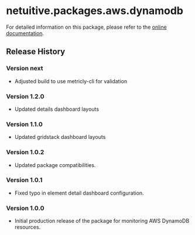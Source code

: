 # netuitive.packages.aws.dynamodb

For detailed information on this package, please refer to the [online documentation](https://help.netuitive.com/Content/Integrations/aws.htm).

## Release History

### Version next

* Adjusted build to use metricly-cli for validation

### Version 1.2.0

* Updated details dashboard layouts

### Version 1.1.0

* Updated gridstack dashboard layouts

### Version 1.0.2

* Updated package compatibilities.

### Version 1.0.1

* Fixed typo in element detail dashboard configuration.

### Version 1.0.0

* Initial production release of the package for monitoring AWS DynamoDB resources.
